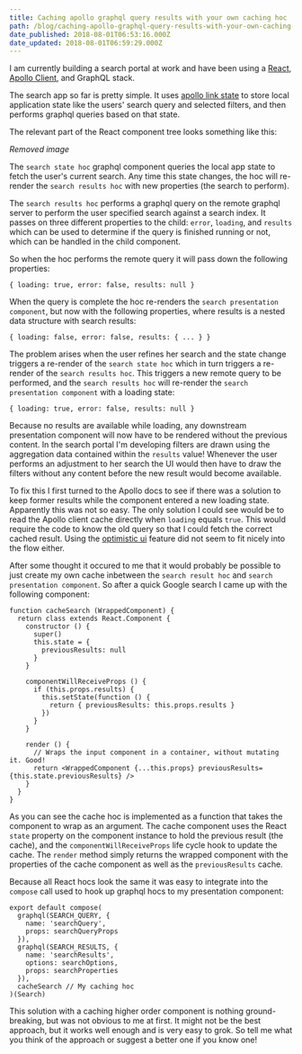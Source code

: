 ```yaml
---
title: Caching apollo graphql query results with your own caching hoc
path: /blog/caching-apollo-graphql-query-results-with-your-own-caching-hoc
date_published: 2018-08-01T06:53:16.000Z
date_updated: 2018-08-01T06:59:29.000Z
---
```


I am currently building a search portal at work and have been using a [React](https://reactjs.org/), [Apollo Client](https://www.apollographql.com/docs/react/), and GraphQL stack.

The search app so far is pretty simple. It uses [apollo link state](https://www.apollographql.com/docs/react/essentials/local-state.html) to store local application state like the users' search query and selected filters, and then performs graphql queries based on that state.

The relevant part of the React component tree looks something like this:

*Removed image*

The `search state hoc` graphql component queries the local app state to fetch the user's current search. Any time this state changes, the hoc will re-render the `search results hoc` with new properties (the search to perform).

The `search results hoc` performs a graphql query on the remote graphql server to perform the user specified search against a search index. It passes on three different properties to the child: `error`, `loading`, and `results` which can be used to determine if the query is finished running or not, which can be handled in the child component.

So when the hoc performs the remote query it will pass down the following properties:

    { loading: true, error: false, results: null }
    

When the query is complete the hoc re-renders the `search presentation component`, but now with the following properties, where results is a nested data structure with search results:

    { loading: false, error: false, results: { ... } }
    

The problem arises when the user refines her search and the state change triggers a re-render of the `search state hoc` which in turn triggers a re-render of the `search results hoc`. This triggers a new remote query to be performed, and the `search results hoc` will re-render the `search presentation component` with a loading state:

    { loading: true, error: false, results: null }
    

Because no results are available while loading, any downstream presentation component will now have to be rendered without the previous content. In the search portal I'm developing filters are drawn using the aggregation data contained within the `results` value! Whenever the user performs an adjustment to her search the UI would then have to draw the filters without any content before the new result would become available.

To fix this I first turned to the Apollo docs to see if there was a solution to keep former results while the component entered a new loading state. Apparently this was not so easy. The only solution I could see would be to read the Apollo client cache directly when `loading` equals `true`. This would require the code to know the old query so that I could fetch the correct cached result. Using the [optimistic ui](https://www.apollographql.com/docs/react/features/optimistic-ui.html) feature did not seem to fit nicely into the flow either.

After some thought it occured to me that it would probably be possible to just create my own cache inbetween the `search result hoc` and `search presentation component`. So after a quick Google search I came up with the following component:

    function cacheSearch (WrappedComponent) {
      return class extends React.Component {
        constructor () {
          super()
          this.state = {
            previousResults: null
          }
        }
    
        componentWillReceiveProps () {
          if (this.props.results) {
            this.setState(function () {
              return { previousResults: this.props.results }
            })
          }
        }
    
        render () {
          // Wraps the input component in a container, without mutating it. Good!
          return <WrappedComponent {...this.props} previousResults={this.state.previousResults} />
        }
      }
    }
    

As you can see the cache hoc is implemented as a function that takes the component to wrap as an argument. The cache component uses the React `state` property on the component instance to hold the previous result (the cache), and the `componentWillReceiveProps` life cycle hook to update the cache. The `render` method simply returns the wrapped component with the properties of the cache component as well as the `previousResults` cache.

Because all React hocs look the same it was easy to integrate into the `compose` call used to hook up graphql hocs to my presentation component:

    export default compose(
      graphql(SEARCH_QUERY, {
        name: 'searchQuery',
        props: searchQueryProps
      }),
      graphql(SEARCH_RESULTS, {
        name: 'searchResults',
        options: searchOptions,
        props: searchProperties
      }),
      cacheSearch // My caching hoc
    )(Search)
    

This solution with a caching higher order component is nothing ground-breaking, but was not obvious to me at first. It might not be the best approach, but it works well enough and is very easy to grok. So tell me what you think of the approach or suggest a better one if you know one!
